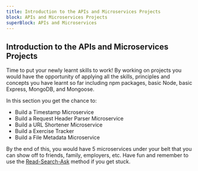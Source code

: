 ```yaml
---
title: Introduction to the APIs and Microservices Projects
block: APIs and Microservices Projects
superBlock: APIs and Microservices
---
```

## Introduction to the APIs and Microservices Projects

Time to put your newly learnt skills to work! By working on projects you would have the opportunity of applying all the skills, principles and concepts you have learnt so far including npm packages, basic Node, basic Express, MongoDB, and Mongoose.

In this section you get the chance to:
 * Build a Timestamp Microservice
 * Build a Request Header Parser Microservice
 * Build a URL Shortener Microservice
 * Build a Exercise Tracker
 * Build a File Metadata Microservice

By the end of this, you would have 5 microservices under your belt that you can show off to friends, family, employers, etc. Have fun and remember to use the [Read-Search-Ask](https://www.freecodecamp.org/forum/t/the-read-search-ask-methodology-for-getting-unstuck/137307) method if you get stuck.
